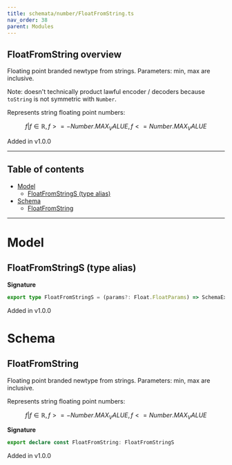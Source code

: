 ```yaml
---
title: schemata/number/FloatFromString.ts
nav_order: 38
parent: Modules
---
```


## FloatFromString overview

Floating point branded newtype from strings. Parameters: min, max are inclusive.

Note: doesn't technically product lawful encoder / decoders because `toString` is not
symmetric with `Number`.

Represents string floating point numbers:

```math
 { f | f ∈ ℝ, f >= -Number.MAX_VALUE, f <= Number.MAX_VALUE }
```

Added in v1.0.0

---

<h2 class="text-delta">Table of contents</h2>

- [Model](#model)
  - [FloatFromStringS (type alias)](#floatfromstrings-type-alias)
- [Schema](#schema)
  - [FloatFromString](#floatfromstring)

---

# Model

## FloatFromStringS (type alias)

**Signature**

```ts
export type FloatFromStringS = (params?: Float.FloatParams) => SchemaExt<string, Float.Float>
```

Added in v1.0.0

# Schema

## FloatFromString

Floating point branded newtype from strings. Parameters: min, max are inclusive.

Represents string floating point numbers:

```math
 { f | f ∈ ℝ, f >= -Number.MAX_VALUE, f <= Number.MAX_VALUE }
```

**Signature**

```ts
export declare const FloatFromString: FloatFromStringS
```

Added in v1.0.0
